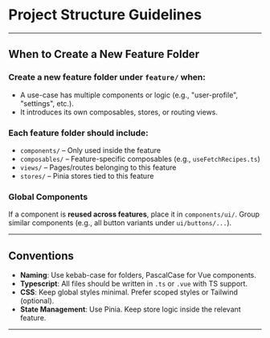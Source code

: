 # Project Structure Guidelines

---

## When to Create a New Feature Folder

### Create a new feature folder under `feature/` when:

- A use-case has multiple components or logic (e.g., "user-profile", "settings", etc.).
- It introduces its own composables, stores, or routing views.

### Each feature folder should include:

- `components/` – Only used inside the feature
- `composables/` – Feature-specific composables (e.g., `useFetchRecipes.ts`)
- `views/` – Pages/routes belonging to this feature
- `stores/` – Pinia stores tied to this feature

### Global Components

If a component is **reused across features**, place it in `components/ui/`. Group similar components (e.g., all button variants under `ui/buttons/...`).

---

## Conventions

- **Naming**: Use kebab-case for folders, PascalCase for Vue components.
- **Typescript**: All files should be written in `.ts` or `.vue` with TS support.
- **CSS**: Keep global styles minimal. Prefer scoped styles or Tailwind (optional).
- **State Management**: Use Pinia. Keep store logic inside the relevant feature.

---